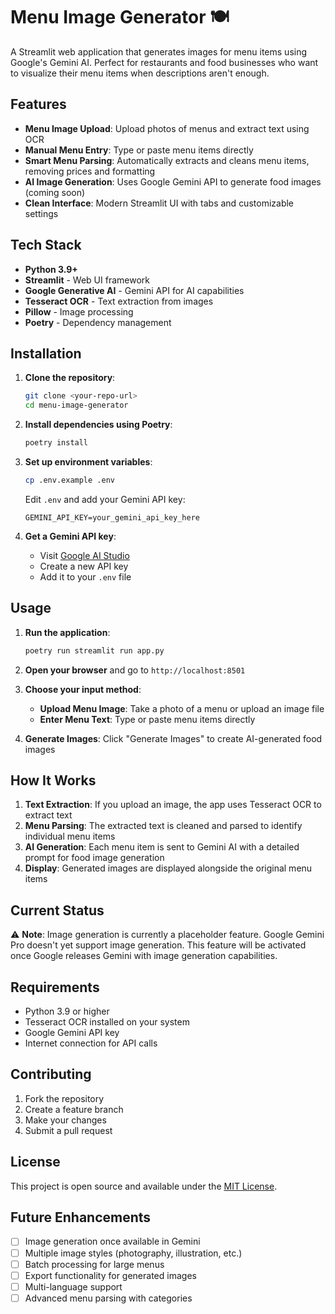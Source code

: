 # Menu Image Generator 🍽️

A Streamlit web application that generates images for menu items using Google's Gemini AI. Perfect for restaurants and food businesses who want to visualize their menu items when descriptions aren't enough.

## Features

- **Menu Image Upload**: Upload photos of menus and extract text using OCR
- **Manual Menu Entry**: Type or paste menu items directly
- **Smart Menu Parsing**: Automatically extracts and cleans menu items, removing prices and formatting
- **AI Image Generation**: Uses Google Gemini API to generate food images (coming soon)
- **Clean Interface**: Modern Streamlit UI with tabs and customizable settings

## Tech Stack

- **Python 3.9+**
- **Streamlit** - Web UI framework
- **Google Generative AI** - Gemini API for AI capabilities
- **Tesseract OCR** - Text extraction from images
- **Pillow** - Image processing
- **Poetry** - Dependency management

## Installation

1. **Clone the repository**:
   ```bash
   git clone <your-repo-url>
   cd menu-image-generator
   ```

2. **Install dependencies using Poetry**:
   ```bash
   poetry install
   ```

3. **Set up environment variables**:
   ```bash
   cp .env.example .env
   ```
   Edit `.env` and add your Gemini API key:
   ```
   GEMINI_API_KEY=your_gemini_api_key_here
   ```

4. **Get a Gemini API key**:
   - Visit [Google AI Studio](https://makersuite.google.com/app/apikey)
   - Create a new API key
   - Add it to your `.env` file

## Usage

1. **Run the application**:
   ```bash
   poetry run streamlit run app.py
   ```

2. **Open your browser** and go to `http://localhost:8501`

3. **Choose your input method**:
   - **Upload Menu Image**: Take a photo of a menu or upload an image file
   - **Enter Menu Text**: Type or paste menu items directly

4. **Generate Images**: Click "Generate Images" to create AI-generated food images

## How It Works

1. **Text Extraction**: If you upload an image, the app uses Tesseract OCR to extract text
2. **Menu Parsing**: The extracted text is cleaned and parsed to identify individual menu items
3. **AI Generation**: Each menu item is sent to Gemini AI with a detailed prompt for food image generation
4. **Display**: Generated images are displayed alongside the original menu items

## Current Status

⚠️ **Note**: Image generation is currently a placeholder feature. Google Gemini Pro doesn't yet support image generation. This feature will be activated once Google releases Gemini with image generation capabilities.

## Requirements

- Python 3.9 or higher
- Tesseract OCR installed on your system
- Google Gemini API key
- Internet connection for API calls

## Contributing

1. Fork the repository
2. Create a feature branch
3. Make your changes
4. Submit a pull request

## License

This project is open source and available under the [MIT License](LICENSE).

## Future Enhancements

- [ ] Image generation once available in Gemini
- [ ] Multiple image styles (photography, illustration, etc.)
- [ ] Batch processing for large menus
- [ ] Export functionality for generated images
- [ ] Multi-language support
- [ ] Advanced menu parsing with categories